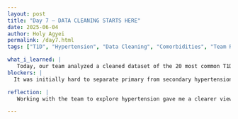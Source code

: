 ```yaml
---
layout: post
title: "Day 7 – DATA CLEANING STARTS HERE"
date: 2025-06-04
author: Holy Agyei
permalink: /day7.html
tags: ["T1D", "Hypertension", "Data Cleaning", "Comorbidities", "Team Research"]

what_i_learned: |
   Today, our team analyzed a cleaned dataset of the 20 most common T1D comorbidities shared by our graduate mentor. We chose to focus on hypertension, exploring both primary and secondary types through readings, group discussions, and team quizzes. We also refined the dataset and drafted five key research questions. One major insight was identifying a frequently recurring biological parameter among hypertensive individuals.
blockers: |
  It was initially hard to separate primary from secondary hypertension, especially within the context of diabetes. Some data entries had inconsistent formats, and interpreting overlapping parameters was confusing at first. Team discussions and clarification from mentors helped resolve most of these issues.

reflection: |
   Working with the team to explore hypertension gave me a clearer view of how data informs medical research. It felt meaningful to contribute to shaping our research direction while learning about a real-world health challenge. I’m eager to keep building momentum as we dive deeper.

---
```

